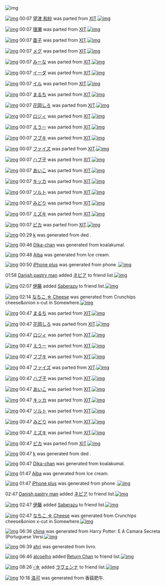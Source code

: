 ![img](http://gdrive-cdn.herokuapp.com/537b65a5bc09f0000721dda7/512px-barcode.png)

[![img](http://www.deviantsart.com/2tcirb.png)](http://www.barcodekanojo.com/kanojo/258908/%E6%9C%9B%E6%B4%A5%20%E5%92%8C%E7%B4%97) 00:07 [望津 和紗](http://www.barcodekanojo.com/kanojo/258908/%E6%9C%9B%E6%B4%A5%20%E5%92%8C%E7%B4%97) was parted from [XIT](http://www.barcodekanojo.com/kanojo/258908/%E6%9C%9B%E6%B4%A5%20%E5%92%8C%E7%B4%97).[![img](http://www.deviantsart.com/815jg6.jpeg)](http://www.barcodekanojo.com/user/209348/XIT) 

[![img](http://www.deviantsart.com/3a9v750.png)](http://www.barcodekanojo.com/kanojo/574305/%E7%90%86%E7%80%AC) 00:07 [理瀬](http://www.barcodekanojo.com/kanojo/574305/%E7%90%86%E7%80%AC) was parted from [XIT](http://www.barcodekanojo.com/kanojo/574305/%E7%90%86%E7%80%AC).[![img](http://www.deviantsart.com/815jg6.jpeg)](http://www.barcodekanojo.com/user/209348/XIT) 

[![img](http://www.deviantsart.com/26lip75.png)](http://www.barcodekanojo.com/kanojo/2339652/%E4%BA%9C%E5%AD%90) 00:07 [亜子](http://www.barcodekanojo.com/kanojo/2339652/%E4%BA%9C%E5%AD%90) was parted from [XIT](http://www.barcodekanojo.com/kanojo/2339652/%E4%BA%9C%E5%AD%90).[![img](http://www.deviantsart.com/815jg6.jpeg)](http://www.barcodekanojo.com/user/209348/XIT) 

[![img](http://www.deviantsart.com/16ve0rd.png)](http://www.barcodekanojo.com/kanojo/2382684/%E3%83%A1%E3%82%B0) 00:07 [メグ](http://www.barcodekanojo.com/kanojo/2382684/%E3%83%A1%E3%82%B0) was parted from [XIT](http://www.barcodekanojo.com/kanojo/2382684/%E3%83%A1%E3%82%B0).[![img](http://www.deviantsart.com/815jg6.jpeg)](http://www.barcodekanojo.com/user/209348/XIT) 

[![img](http://www.deviantsart.com/2qr94pt.png)](http://www.barcodekanojo.com/kanojo/665932/%E3%81%BF%E3%83%BC%E3%81%AA) 00:07 [みーな](http://www.barcodekanojo.com/kanojo/665932/%E3%81%BF%E3%83%BC%E3%81%AA) was parted from [XIT](http://www.barcodekanojo.com/kanojo/665932/%E3%81%BF%E3%83%BC%E3%81%AA).[![img](http://www.deviantsart.com/815jg6.jpeg)](http://www.barcodekanojo.com/user/209348/XIT) 

[![img](http://www.deviantsart.com/p984o4.png)](http://www.barcodekanojo.com/kanojo/26216/%E3%82%A4%E3%83%BC%E3%83%80) 00:07 [イーダ](http://www.barcodekanojo.com/kanojo/26216/%E3%82%A4%E3%83%BC%E3%83%80) was parted from [XIT](http://www.barcodekanojo.com/kanojo/26216/%E3%82%A4%E3%83%BC%E3%83%80).[![img](http://www.deviantsart.com/815jg6.jpeg)](http://www.barcodekanojo.com/user/209348/XIT) 

[![img](http://www.deviantsart.com/1rumiav.png)](http://www.barcodekanojo.com/kanojo/711596/%E3%82%A4%E3%83%AB) 00:07 [イル](http://www.barcodekanojo.com/kanojo/711596/%E3%82%A4%E3%83%AB) was parted from [XIT](http://www.barcodekanojo.com/kanojo/711596/%E3%82%A4%E3%83%AB).[![img](http://www.deviantsart.com/815jg6.jpeg)](http://www.barcodekanojo.com/user/209348/XIT) 

[![img](http://www.deviantsart.com/15qc4i3.png)](http://www.barcodekanojo.com/kanojo/1343048/%E3%81%BE%E3%82%8B%E3%81%A1) 00:07 [まるち](http://www.barcodekanojo.com/kanojo/1343048/%E3%81%BE%E3%82%8B%E3%81%A1) was parted from [XIT](http://www.barcodekanojo.com/kanojo/1343048/%E3%81%BE%E3%82%8B%E3%81%A1).[![img](http://www.deviantsart.com/815jg6.jpeg)](http://www.barcodekanojo.com/user/209348/XIT) 

[![img](http://www.deviantsart.com/rvt91s.png)](http://www.barcodekanojo.com/kanojo/228646/%E8%8A%B1%E5%B2%A1%E3%81%97%E3%82%8D) 00:07 [花岡しろ](http://www.barcodekanojo.com/kanojo/228646/%E8%8A%B1%E5%B2%A1%E3%81%97%E3%82%8D) was parted from [XIT](http://www.barcodekanojo.com/kanojo/228646/%E8%8A%B1%E5%B2%A1%E3%81%97%E3%82%8D).[![img](http://www.deviantsart.com/815jg6.jpeg)](http://www.barcodekanojo.com/user/209348/XIT) 

[![img](http://www.deviantsart.com/4lu06t.png)](http://www.barcodekanojo.com/kanojo/350997/%E3%83%AD%E3%82%B8%E3%82%A3) 00:07 [ロジィ](http://www.barcodekanojo.com/kanojo/350997/%E3%83%AD%E3%82%B8%E3%82%A3) was parted from [XIT](http://www.barcodekanojo.com/kanojo/350997/%E3%83%AD%E3%82%B8%E3%82%A3).[![img](http://www.deviantsart.com/815jg6.jpeg)](http://www.barcodekanojo.com/user/209348/XIT) 

[![img](http://www.deviantsart.com/1tpor2t.png)](http://www.barcodekanojo.com/kanojo/57647/%E3%81%88%E3%81%86%E3%83%BC) 00:07 [えうー](http://www.barcodekanojo.com/kanojo/57647/%E3%81%88%E3%81%86%E3%83%BC) was parted from [XIT](http://www.barcodekanojo.com/kanojo/57647/%E3%81%88%E3%81%86%E3%83%BC).[![img](http://www.deviantsart.com/815jg6.jpeg)](http://www.barcodekanojo.com/user/209348/XIT) 

[![img](http://www.deviantsart.com/2jfc74f.png)](http://www.barcodekanojo.com/kanojo/7966/%E3%83%95%E3%83%96%E3%82%AD) 00:07 [フブキ](http://www.barcodekanojo.com/kanojo/7966/%E3%83%95%E3%83%96%E3%82%AD) was parted from [XIT](http://www.barcodekanojo.com/kanojo/7966/%E3%83%95%E3%83%96%E3%82%AD).[![img](http://www.deviantsart.com/815jg6.jpeg)](http://www.barcodekanojo.com/user/209348/XIT) 

[![img](http://www.deviantsart.com/1hfko2m.png)](http://www.barcodekanojo.com/kanojo/590263/%E3%83%95%E3%82%A1%E3%82%A4%E3%82%BA) 00:07 [ファイズ](http://www.barcodekanojo.com/kanojo/590263/%E3%83%95%E3%82%A1%E3%82%A4%E3%82%BA) was parted from [XIT](http://www.barcodekanojo.com/kanojo/590263/%E3%83%95%E3%82%A1%E3%82%A4%E3%82%BA).[![img](http://www.deviantsart.com/815jg6.jpeg)](http://www.barcodekanojo.com/user/209348/XIT) 

[![img](http://www.deviantsart.com/4m2mqi.png)](http://www.barcodekanojo.com/kanojo/76810/%E3%83%8F%E3%83%96%E5%AD%90) 00:07 [ハブ子](http://www.barcodekanojo.com/kanojo/76810/%E3%83%8F%E3%83%96%E5%AD%90) was parted from [XIT](http://www.barcodekanojo.com/kanojo/76810/%E3%83%8F%E3%83%96%E5%AD%90).[![img](http://www.deviantsart.com/815jg6.jpeg)](http://www.barcodekanojo.com/user/209348/XIT) 

[![img](http://www.deviantsart.com/32po2vj.png)](http://www.barcodekanojo.com/kanojo/220254/%E3%81%82%E3%81%84%E3%81%93) 00:07 [あいこ](http://www.barcodekanojo.com/kanojo/220254/%E3%81%82%E3%81%84%E3%81%93) was parted from [XIT](http://www.barcodekanojo.com/kanojo/220254/%E3%81%82%E3%81%84%E3%81%93).[![img](http://www.deviantsart.com/815jg6.jpeg)](http://www.barcodekanojo.com/user/209348/XIT) 

[![img](http://www.deviantsart.com/13kqb75.png)](http://www.barcodekanojo.com/kanojo/881108/%E3%82%AD%E3%83%83%E3%82%AB) 00:07 [キッカ](http://www.barcodekanojo.com/kanojo/881108/%E3%82%AD%E3%83%83%E3%82%AB) was parted from [XIT](http://www.barcodekanojo.com/kanojo/881108/%E3%82%AD%E3%83%83%E3%82%AB).[![img](http://www.deviantsart.com/815jg6.jpeg)](http://www.barcodekanojo.com/user/209348/XIT) 

[![img](http://www.deviantsart.com/1d2lig7.png)](http://www.barcodekanojo.com/kanojo/1717917/%E3%82%BD%E3%83%AB%E3%83%88) 00:07 [ソルト](http://www.barcodekanojo.com/kanojo/1717917/%E3%82%BD%E3%83%AB%E3%83%88) was parted from [XIT](http://www.barcodekanojo.com/kanojo/1717917/%E3%82%BD%E3%83%AB%E3%83%88).[![img](http://www.deviantsart.com/815jg6.jpeg)](http://www.barcodekanojo.com/user/209348/XIT) 

[![img](http://www.deviantsart.com/s3ltn3.png)](http://www.barcodekanojo.com/kanojo/332957/%E3%81%BF%E3%81%A9%E3%82%8A) 00:07 [みどり](http://www.barcodekanojo.com/kanojo/332957/%E3%81%BF%E3%81%A9%E3%82%8A) was parted from [XIT](http://www.barcodekanojo.com/kanojo/332957/%E3%81%BF%E3%81%A9%E3%82%8A).[![img](http://www.deviantsart.com/815jg6.jpeg)](http://www.barcodekanojo.com/user/209348/XIT) 

[![img](http://www.deviantsart.com/1qi08st.png)](http://www.barcodekanojo.com/kanojo/26563/%E3%83%9F%E3%82%BA%E3%82%AD) 00:07 [ミズキ](http://www.barcodekanojo.com/kanojo/26563/%E3%83%9F%E3%82%BA%E3%82%AD) was parted from [XIT](http://www.barcodekanojo.com/kanojo/26563/%E3%83%9F%E3%82%BA%E3%82%AD).[![img](http://www.deviantsart.com/815jg6.jpeg)](http://www.barcodekanojo.com/user/209348/XIT) 

[![img](http://www.deviantsart.com/1fg9bgr.png)](http://www.barcodekanojo.com/kanojo/253834/%E3%83%94%E3%82%AB) 00:07 [ピカ](http://www.barcodekanojo.com/kanojo/253834/%E3%83%94%E3%82%AB) was parted from [XIT](http://www.barcodekanojo.com/kanojo/253834/%E3%83%94%E3%82%AB).[![img](http://www.deviantsart.com/815jg6.jpeg)](http://www.barcodekanojo.com/user/209348/XIT) 

[![img](http://www.deviantsart.com/3je4c3e.png)](http://www.barcodekanojo.com/kanojo/3193144/k) 00:29 [k](http://www.barcodekanojo.com/kanojo/3193144/k) was generated from ded .

[![img](http://www.deviantsart.com/364100e.png)](http://www.barcodekanojo.com/kanojo/3193145/Dika-chan) 00:46 [Dika-chan](http://www.barcodekanojo.com/kanojo/3193145/Dika-chan) was generated from koalakumal.

[![img](http://www.deviantsart.com/1ncoueb.png)](http://www.barcodekanojo.com/kanojo/3193146/Aiba) 00:48 [Aiba](http://www.barcodekanojo.com/kanojo/3193146/Aiba) was generated from Ice cream.

[![img](http://www.deviantsart.com/3ltv8cq.png)](http://www.barcodekanojo.com/kanojo/3193147/iPhone%20plus) 00:50 [iPhone plus](http://www.barcodekanojo.com/kanojo/3193147/iPhone%20plus) was generated from phone .[![img](http://www.deviantsart.com/19qij4a.jpeg)](http://www.barcodekanojo.com/product_images/barcode/6018804/1425224996/50x50xphone,P20.jpg,qw=88,ah=88.pagespeed.ic.tXKij4ZVOF.jpg) 

01:58 [Danish pastry man](http://www.barcodekanojo.com/user/500402/Danish%20pastry%20man) added [ネピア](http://www.barcodekanojo.com/kanojo/2390991/%E3%83%8D%E3%83%94%E3%82%A2) to friend list.[![img](http://www.deviantsart.com/3o11ufq.png)](http://www.barcodekanojo.com/kanojo/2390991/%E3%83%8D%E3%83%94%E3%82%A2) 

[![img](http://www.deviantsart.com/1p85btb.jpeg)](http://www.barcodekanojo.com/user/233130/%E4%BC%8A%E8%97%A4) 02:07 [伊藤](http://www.barcodekanojo.com/user/233130/%E4%BC%8A%E8%97%A4) added [Saberazu](http://www.barcodekanojo.com/kanojo/961105/Saberazu) to friend list.[![img](http://www.deviantsart.com/gabjg1.png)](http://www.barcodekanojo.com/kanojo/961105/Saberazu) 

[![img](http://www.deviantsart.com/1292gb.png)](http://www.barcodekanojo.com/kanojo/3193148/%E3%81%AA%E3%81%A1%E3%81%93%20%E2%98%86%20Cheese) 02:14 [なちこ ☆ Cheese](http://www.barcodekanojo.com/kanojo/3193148/%E3%81%AA%E3%81%A1%E3%81%93%20%E2%98%86%20Cheese) was generated from Crunchips cheese&amp;onion x-cut in Somewhere.[![img](http://www.deviantsart.com/3569df7.jpeg)](http://www.barcodekanojo.com/product_images/barcode/3825426/1334334057/crunchips.jpg) 

[![img](http://www.deviantsart.com/15qc4i3.png)](http://www.barcodekanojo.com/kanojo/1343048/%E3%81%BE%E3%82%8B%E3%81%A1) 00:47 [まるち](http://www.barcodekanojo.com/kanojo/1343048/%E3%81%BE%E3%82%8B%E3%81%A1) was parted from [XIT](http://www.barcodekanojo.com/kanojo/1343048/%E3%81%BE%E3%82%8B%E3%81%A1).[![img](http://img843.imageshack.us/img843/7462/kivq.jpg)](http://www.barcodekanojo.com/user/209348/XIT) 

[![img](http://www.deviantsart.com/rvt91s.png)](http://www.barcodekanojo.com/kanojo/228646/%E8%8A%B1%E5%B2%A1%E3%81%97%E3%82%8D) 00:47 [花岡しろ](http://www.barcodekanojo.com/kanojo/228646/%E8%8A%B1%E5%B2%A1%E3%81%97%E3%82%8D) was parted from [XIT](http://www.barcodekanojo.com/kanojo/228646/%E8%8A%B1%E5%B2%A1%E3%81%97%E3%82%8D).[![img](http://img843.imageshack.us/img843/7462/kivq.jpg)](http://www.barcodekanojo.com/user/209348/XIT) 

[![img](http://www.deviantsart.com/4lu06t.png)](http://www.barcodekanojo.com/kanojo/350997/%E3%83%AD%E3%82%B8%E3%82%A3) 00:47 [ロジィ](http://www.barcodekanojo.com/kanojo/350997/%E3%83%AD%E3%82%B8%E3%82%A3) was parted from [XIT](http://www.barcodekanojo.com/kanojo/350997/%E3%83%AD%E3%82%B8%E3%82%A3).[![img](http://img843.imageshack.us/img843/7462/kivq.jpg)](http://www.barcodekanojo.com/user/209348/XIT) 

[![img](http://www.deviantsart.com/1tpor2t.png)](http://www.barcodekanojo.com/kanojo/57647/%E3%81%88%E3%81%86%E3%83%BC) 00:47 [えうー](http://www.barcodekanojo.com/kanojo/57647/%E3%81%88%E3%81%86%E3%83%BC) was parted from [XIT](http://www.barcodekanojo.com/kanojo/57647/%E3%81%88%E3%81%86%E3%83%BC).[![img](http://img843.imageshack.us/img843/7462/kivq.jpg)](http://www.barcodekanojo.com/user/209348/XIT) 

[![img](http://www.deviantsart.com/2jfc74f.png)](http://www.barcodekanojo.com/kanojo/7966/%E3%83%95%E3%83%96%E3%82%AD) 00:47 [フブキ](http://www.barcodekanojo.com/kanojo/7966/%E3%83%95%E3%83%96%E3%82%AD) was parted from [XIT](http://www.barcodekanojo.com/kanojo/7966/%E3%83%95%E3%83%96%E3%82%AD).[![img](http://img843.imageshack.us/img843/7462/kivq.jpg)](http://www.barcodekanojo.com/user/209348/XIT) 

[![img](http://www.deviantsart.com/1hfko2m.png)](http://www.barcodekanojo.com/kanojo/590263/%E3%83%95%E3%82%A1%E3%82%A4%E3%82%BA) 00:47 [ファイズ](http://www.barcodekanojo.com/kanojo/590263/%E3%83%95%E3%82%A1%E3%82%A4%E3%82%BA) was parted from [XIT](http://www.barcodekanojo.com/kanojo/590263/%E3%83%95%E3%82%A1%E3%82%A4%E3%82%BA).[![img](http://img843.imageshack.us/img843/7462/kivq.jpg)](http://www.barcodekanojo.com/user/209348/XIT) 

[![img](http://www.deviantsart.com/4m2mqi.png)](http://www.barcodekanojo.com/kanojo/76810/%E3%83%8F%E3%83%96%E5%AD%90) 00:47 [ハブ子](http://www.barcodekanojo.com/kanojo/76810/%E3%83%8F%E3%83%96%E5%AD%90) was parted from [XIT](http://www.barcodekanojo.com/kanojo/76810/%E3%83%8F%E3%83%96%E5%AD%90).[![img](http://img843.imageshack.us/img843/7462/kivq.jpg)](http://www.barcodekanojo.com/user/209348/XIT) 

[![img](http://www.deviantsart.com/32po2vj.png)](http://www.barcodekanojo.com/kanojo/220254/%E3%81%82%E3%81%84%E3%81%93) 00:47 [あいこ](http://www.barcodekanojo.com/kanojo/220254/%E3%81%82%E3%81%84%E3%81%93) was parted from [XIT](http://www.barcodekanojo.com/kanojo/220254/%E3%81%82%E3%81%84%E3%81%93).[![img](http://img843.imageshack.us/img843/7462/kivq.jpg)](http://www.barcodekanojo.com/user/209348/XIT) 

[![img](http://www.deviantsart.com/13kqb75.png)](http://www.barcodekanojo.com/kanojo/881108/%E3%82%AD%E3%83%83%E3%82%AB) 00:47 [キッカ](http://www.barcodekanojo.com/kanojo/881108/%E3%82%AD%E3%83%83%E3%82%AB) was parted from [XIT](http://www.barcodekanojo.com/kanojo/881108/%E3%82%AD%E3%83%83%E3%82%AB).[![img](http://img843.imageshack.us/img843/7462/kivq.jpg)](http://www.barcodekanojo.com/user/209348/XIT) 

[![img](http://www.deviantsart.com/1d2lig7.png)](http://www.barcodekanojo.com/kanojo/1717917/%E3%82%BD%E3%83%AB%E3%83%88) 00:47 [ソルト](http://www.barcodekanojo.com/kanojo/1717917/%E3%82%BD%E3%83%AB%E3%83%88) was parted from [XIT](http://www.barcodekanojo.com/kanojo/1717917/%E3%82%BD%E3%83%AB%E3%83%88).[![img](http://img843.imageshack.us/img843/7462/kivq.jpg)](http://www.barcodekanojo.com/user/209348/XIT) 

[![img](http://www.deviantsart.com/s3ltn3.png)](http://www.barcodekanojo.com/kanojo/332957/%E3%81%BF%E3%81%A9%E3%82%8A) 00:47 [みどり](http://www.barcodekanojo.com/kanojo/332957/%E3%81%BF%E3%81%A9%E3%82%8A) was parted from [XIT](http://www.barcodekanojo.com/kanojo/332957/%E3%81%BF%E3%81%A9%E3%82%8A).[![img](http://img843.imageshack.us/img843/7462/kivq.jpg)](http://www.barcodekanojo.com/user/209348/XIT) 

[![img](http://www.deviantsart.com/1qi08st.png)](http://www.barcodekanojo.com/kanojo/26563/%E3%83%9F%E3%82%BA%E3%82%AD) 00:47 [ミズキ](http://www.barcodekanojo.com/kanojo/26563/%E3%83%9F%E3%82%BA%E3%82%AD) was parted from [XIT](http://www.barcodekanojo.com/kanojo/26563/%E3%83%9F%E3%82%BA%E3%82%AD).[![img](http://img843.imageshack.us/img843/7462/kivq.jpg)](http://www.barcodekanojo.com/user/209348/XIT) 

[![img](http://www.deviantsart.com/1fg9bgr.png)](http://www.barcodekanojo.com/kanojo/253834/%E3%83%94%E3%82%AB) 00:47 [ピカ](http://www.barcodekanojo.com/kanojo/253834/%E3%83%94%E3%82%AB) was parted from [XIT](http://www.barcodekanojo.com/kanojo/253834/%E3%83%94%E3%82%AB).[![img](http://img843.imageshack.us/img843/7462/kivq.jpg)](http://www.barcodekanojo.com/user/209348/XIT) 

[![img](http://www.deviantsart.com/3je4c3e.png)](http://www.barcodekanojo.com/kanojo/3193144/k) 00:47 [k](http://www.barcodekanojo.com/kanojo/3193144/k) was generated from ded .

[![img](http://www.deviantsart.com/364100e.png)](http://www.barcodekanojo.com/kanojo/3193145/Dika-chan) 00:47 [Dika-chan](http://www.barcodekanojo.com/kanojo/3193145/Dika-chan) was generated from koalakumal.

[![img](http://www.deviantsart.com/1ncoueb.png)](http://www.barcodekanojo.com/kanojo/3193146/Aiba) 01:47 [Aiba](http://www.barcodekanojo.com/kanojo/3193146/Aiba) was generated from Ice cream.

[![img](http://www.deviantsart.com/3ltv8cq.png)](http://www.barcodekanojo.com/kanojo/3193147/iPhone%20plus) 01:47 [iPhone plus](http://www.barcodekanojo.com/kanojo/3193147/iPhone%20plus) was generated from phone .[![img](http://www.deviantsart.com/19qij4a.jpeg)](http://www.barcodekanojo.com/product_images/barcode/6018804/1425224996/phone%20.jpg) 

02:47 [Danish pastry man](http://www.barcodekanojo.com/user/500402/Danish%20pastry%20man) added [ネピア](http://www.barcodekanojo.com/kanojo/2390991/%E3%83%8D%E3%83%94%E3%82%A2) to friend list.[![img](http://www.deviantsart.com/3o11ufq.png)](http://www.barcodekanojo.com/kanojo/2390991/%E3%83%8D%E3%83%94%E3%82%A2) 

[![img](http://www.deviantsart.com/1p85btb.jpeg)](http://www.barcodekanojo.com/user/233130/%E4%BC%8A%E8%97%A4) 02:47 [伊藤](http://www.barcodekanojo.com/user/233130/%E4%BC%8A%E8%97%A4) added [Saberazu](http://www.barcodekanojo.com/kanojo/961105/Saberazu) to friend list.[![img](http://www.deviantsart.com/gabjg1.png)](http://www.barcodekanojo.com/kanojo/961105/Saberazu) 

[![img](http://www.deviantsart.com/1292gb.png)](http://www.barcodekanojo.com/kanojo/3193148/%E3%81%AA%E3%81%A1%E3%81%93%20%E2%98%86%20Cheese) 02:47 [なちこ ☆ Cheese](http://www.barcodekanojo.com/kanojo/3193148/%E3%81%AA%E3%81%A1%E3%81%93%20%E2%98%86%20Cheese) was generated from Crunchips cheese&amp;onion x-cut in Somewhere.[![img](http://www.deviantsart.com/3569df7.jpeg)](http://www.barcodekanojo.com/product_images/barcode/3825426/1334334057/crunchips.jpg) 

[![img](http://www.deviantsart.com/1satk2s.png)](http://www.barcodekanojo.com/kanojo/3193149/china) 06:36 [china](http://www.barcodekanojo.com/kanojo/3193149/china) was generated from Harry Potter: E A Camara Secreta (Portuguese Versi.[![img](http://www.deviantsart.com/25fahmm.jpeg)](http://www.barcodekanojo.com/product_images/barcode/6018808/1425245753/Harry%20Potter%3A%20E%20A%20Camara%20Secreta%20%28Portuguese%20Versi.jpg) 

[![img](http://www.deviantsart.com/3s81onk.png)](http://www.barcodekanojo.com/kanojo/3193150/ahri) 06:39 [ahri](http://www.barcodekanojo.com/kanojo/3193150/ahri) was generated from livro.

[![img](http://www.deviantsart.com/tjcdvo.jpeg)](http://www.barcodekanojo.com/user/452930/alcoelho) 06:46 [alcoelho](http://www.barcodekanojo.com/user/452930/alcoelho) added [Return Chan](http://www.barcodekanojo.com/kanojo/2148438/Return%20Chan) to friend list.[![img](http://www.deviantsart.com/1ma4812.png)](http://www.barcodekanojo.com/kanojo/2148438/Return%20Chan) 

[![img](http://www.deviantsart.com/2j90n25.jpeg)](http://www.barcodekanojo.com/user/498922/%DB%AC%E0%A7%BA%DB%AC%E2%98%86) 08:26 [۬৺۬☆](http://www.barcodekanojo.com/user/498922/%DB%AC%E0%A7%BA%DB%AC%E2%98%86) added [ラヴェンナ](http://www.barcodekanojo.com/kanojo/2093588/%E3%83%A9%E3%83%B4%E3%82%A7%E3%83%B3%E3%83%8A) to friend list.[![img](http://www.deviantsart.com/5dupci.png)](http://www.barcodekanojo.com/kanojo/2093588/%E3%83%A9%E3%83%B4%E3%82%A7%E3%83%B3%E3%83%8A) 

[![img](http://www.deviantsart.com/1qua4tv.png)](http://www.barcodekanojo.com/kanojo/3193151/%E6%B4%9B%E5%8F%AF) 10:18 [洛可](http://www.barcodekanojo.com/kanojo/3193151/%E6%B4%9B%E5%8F%AF) was generated from 香菇肥牛.

